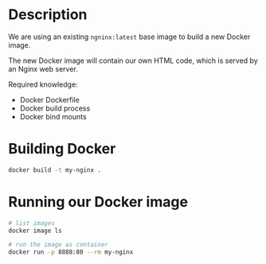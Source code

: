 # Description

We are using an existing `ngninx:latest` base image to build a new Docker image.

The new Docker image will contain our own HTML code, which is served by an Nginx web server.

Required knowledge:
- Docker Dockerfile
- Docker build process
- Docker bind mounts

# Building Docker

````sh
docker build -t my-nginx .
````

# Running our Docker image

````sh
# list images
docker image ls

# run the image as container
docker run -p 8888:80 --rm my-nginx 
````
